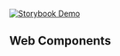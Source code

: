 [![Storybook Demo](https://img.shields.io/badge/-Storybook%20Demo-pink.svg)](https://a11delavar.github.io/web-components/)

## Web Components